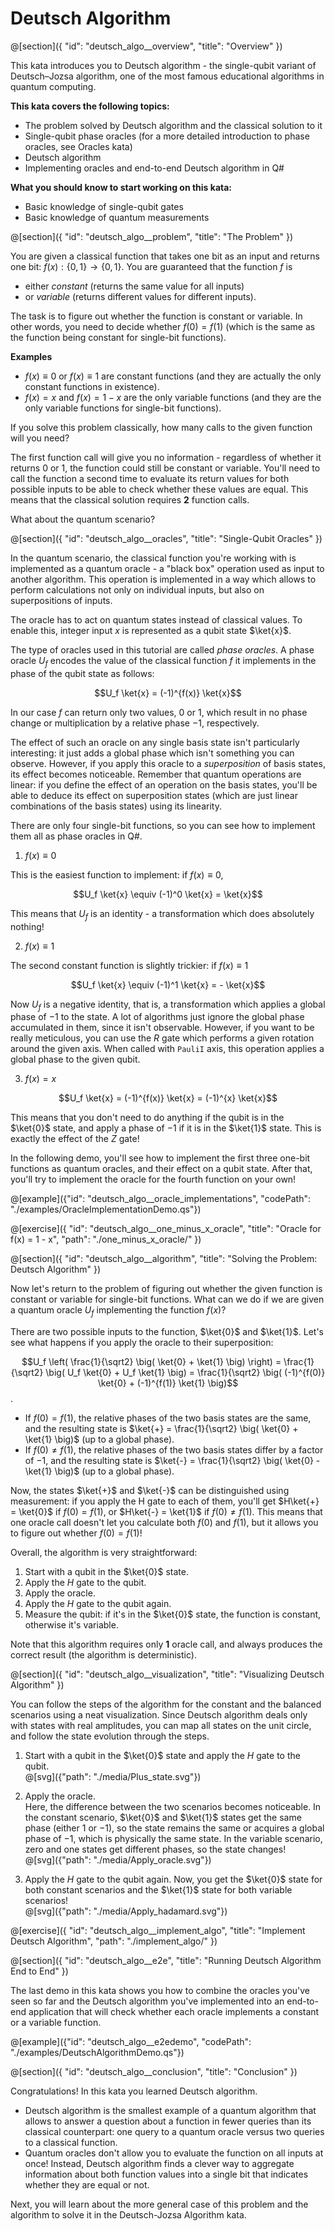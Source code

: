 # Deutsch Algorithm

@[section]({
    "id": "deutsch_algo__overview",
    "title": "Overview"
})

This kata introduces you to Deutsch algorithm - the single-qubit variant of Deutsch–Jozsa algorithm, one of the most famous educational algorithms in quantum computing.

**This kata covers the following topics:**

- The problem solved by Deutsch algorithm and the classical solution to it
- Single-qubit phase oracles (for a more detailed introduction to phase oracles, see Oracles kata)
- Deutsch algorithm
- Implementing oracles and end-to-end Deutsch algorithm in Q#

**What you should know to start working on this kata:**

- Basic knowledge of single-qubit gates
- Basic knowledge of quantum measurements

@[section]({
    "id": "deutsch_algo__problem",
    "title": "The Problem"
})

You are given a classical function that takes one bit as an input and returns one bit: $f(x): \{0, 1\} \to \{0, 1\}$. You are guaranteed that the function $f$ is

- either *constant* (returns the same value for all inputs) 
- or *variable* (returns different values for different inputs). 

The task is to figure out whether the function is constant or variable. In other words, you need to decide whether $f(0) = f(1)$ (which is the same as the function being constant for single-bit functions).

**Examples**

- $f(x) \equiv 0$ or $f(x) \equiv 1$ are constant functions (and they are actually the only constant functions in existence).
- $f(x) = x$ and $f(x) = 1 - x$ are the only variable functions (and they are the only variable functions for single-bit functions).

If you solve this problem classically, how many calls to the given function will you need? 

The first function call will give you no information - regardless of whether it returns $0$ or $1$, the function could still be constant or variable.
You'll need to call the function a second time to evaluate its return values for both possible inputs to be able to check whether these values are equal.
This means that the classical solution requires **2** function calls.

What about the quantum scenario?


@[section]({
    "id": "deutsch_algo__oracles",
    "title": "Single-Qubit Oracles"
})

In the quantum scenario, the classical function you're working with is implemented as a quantum oracle - a "black box" operation used as input to another algorithm. This operation is implemented in a way which allows to perform calculations not only on individual inputs, but also on superpositions of inputs. 

The oracle has to act on quantum states instead of classical values. 
To enable this, integer input $x$ is represented as a qubit state $\ket{x}$.

The type of oracles used in this tutorial are called *phase oracles*. A phase oracle $U_f$ encodes the value of the classical function $f$ it implements in the phase of the qubit state as follows:

$$U_f \ket{x} = (-1)^{f(x)} \ket{x}$$

In our case $f$ can return only two values, 0 or 1, which result in no phase change or multiplication by a relative phase $-1$, respectively.

The effect of such an oracle on any single basis state isn't particularly interesting: it just adds a global phase which isn't something you can observe. However, if you apply this oracle to a *superposition* of basis states, its effect becomes noticeable. 
Remember that quantum operations are linear: if you define the effect of an operation on the basis states, you'll be able to deduce its effect on superposition states (which are just linear combinations of the basis states) using its linearity.

There are only four single-bit functions, so you can see how to implement them all as phase oracles in Q#.

1. $f(x) \equiv 0$

This is the easiest function to implement: if $f(x) \equiv 0$, 

$$U_f \ket{x} \equiv (-1)^0 \ket{x} = \ket{x}$$

This means that $U_f$ is an identity - a transformation which does absolutely nothing! 

2. $f(x) \equiv 1$

The second constant function is slightly trickier: if $f(x) \equiv 1$

$$U_f \ket{x} \equiv (-1)^1 \ket{x} = - \ket{x}$$

Now $U_f$ is a negative identity, that is, a transformation which applies a global phase of $-1$ to the state. 
A lot of algorithms just ignore the global phase accumulated in them, since it isn't observable. 
However, if you want to be really meticulous, you can use the $R$ gate which performs a given rotation around the given axis. 
When called with `PauliI` axis, this operation applies a global phase to the given qubit.

3. $f(x) = x$

$$U_f \ket{x} = (-1)^{f(x)} \ket{x} = (-1)^{x} \ket{x}$$

This means that you don't need to do anything if the qubit is in the $\ket{0}$ state, and apply a phase of $-1$ if it is in the $\ket{1}$ state. This is exactly the effect of the $Z$ gate!

In the following demo, you'll see how to implement the first three one-bit functions as quantum oracles, and their effect on a qubit state.
After that, you'll try to implement the oracle for the fourth function on your own!

@[example]({"id": "deutsch_algo__oracle_implementations", "codePath": "./examples/OracleImplementationDemo.qs"})

@[exercise]({
    "id": "deutsch_algo__one_minus_x_oracle",
    "title": "Oracle for f(x) = 1 - x",
    "path": "./one_minus_x_oracle/"
})


@[section]({
    "id": "deutsch_algo__algorithm",
    "title": "Solving the Problem: Deutsch Algorithm"
})

Now let's return to the problem of figuring out whether the given function is constant or variable for single-bit functions.
What can we do if we are given a quantum oracle $U_f$ implementing the function $f(x)$?

There are two possible inputs to the function, $\ket{0}$ and $\ket{1}$. Let's see what happens if you apply the oracle to their superposition:

$$U_f \left( \frac{1}{\sqrt2} \big( \ket{0} + \ket{1} \big) \right) 
= \frac{1}{\sqrt2} \big( U_f \ket{0} + U_f \ket{1} \big) 
= \frac{1}{\sqrt2} \big( (-1)^{f(0)} \ket{0} + (-1)^{f(1)} \ket{1} \big)$$.

- If $f(0) = f(1)$, the relative phases of the two basis states are the same, and the resulting state is $\ket{+} = \frac{1}{\sqrt2} \big( \ket{0} + \ket{1} \big)$ (up to a global phase). 
- If $f(0) \neq f(1)$, the relative phases of the two basis states differ by a factor of $-1$, and the resulting state is $\ket{-} = \frac{1}{\sqrt2} \big( \ket{0} - \ket{1} \big)$ (up to a global phase). 

Now, the states $\ket{+}$ and $\ket{-}$ can be distinguished using measurement: if you apply the H gate to each of them, you'll get $H\ket{+} = \ket{0}$ if $f(0) = f(1)$, or $H\ket{-} = \ket{1}$ if $f(0) \neq f(1)$. This means that one oracle call doesn't let you calculate both $f(0)$ and $f(1)$, but it allows you to figure out whether $f(0) = f(1)$!

Overall, the algorithm is very straightforward:

1. Start with a qubit in the $\ket{0}$ state.
2. Apply the $H$ gate to the qubit.
3. Apply the oracle.
4. Apply the $H$ gate to the qubit again.
5. Measure the qubit: if it's in the $\ket{0}$ state, the function is constant, otherwise it's variable.

Note that this algorithm requires only **1** oracle call, and always produces the correct result (the algorithm is deterministic).

@[section]({
    "id": "deutsch_algo__visualization",
    "title": "Visualizing Deutsch Algorithm"
})

You can follow the steps of the algorithm for the constant and the balanced scenarios using a neat visualization. Since Deutsch algorithm deals only with states with real amplitudes, you can map all states on the unit circle, and follow the state evolution through the steps.

1. Start with a qubit in the $\ket{0}$ state and apply the $H$ gate to the qubit.
   <br/>
   @[svg]({"path": "./media/Plus_state.svg"})

2. Apply the oracle.  
   Here, the difference between the two scenarios becomes noticeable. In the constant scenario, $\ket{0}$ and $\ket{1}$ states get the same phase (either $1$ or $-1$), so the state remains the same or acquires a global phase of $-1$, which is physically the same state. In the variable scenario, zero and one states get different phases, so the state changes!
   <br/>
   @[svg]({"path": "./media/Apply_oracle.svg"})

3. Apply the $H$ gate to the qubit again.
   Now, you get the $\ket{0}$ state for both constant scenarios and the $\ket{1}$ state for both variable scenarios!
   <br/>
   @[svg]({"path": "./media/Apply_hadamard.svg"})


@[exercise]({
    "id": "deutsch_algo__implement_algo",
    "title": "Implement Deutsch Algorithm",
    "path": "./implement_algo/"
})


@[section]({
    "id": "deutsch_algo__e2e",
    "title": "Running Deutsch Algorithm End to End"
})

The last demo in this kata shows you how to combine the oracles you've seen so far and the Deutsch algorithm you've implemented into an end-to-end application that will check whether each oracle implements a constant or a variable function.

@[example]({"id": "deutsch_algo__e2edemo", "codePath": "./examples/DeutschAlgorithmDemo.qs"})


@[section]({
    "id": "deutsch_algo__conclusion",
    "title": "Conclusion"
})

Congratulations! In this kata you learned Deutsch algorithm.

- Deutsch algorithm is the smallest example of a quantum algorithm that allows to answer a question about a function in fewer queries than its classical counterpart: one query to a quantum oracle versus two queries to a classical function.
- Quantum oracles don't allow you to evaluate the function on all inputs at once! Instead, Deutsch algorithm finds a clever way to aggregate information about both function values into a single bit that indicates whether they are equal or not.

Next, you will learn about the more general case of this problem and the algorithm to solve it in the Deutsch-Jozsa Algorithm kata.
